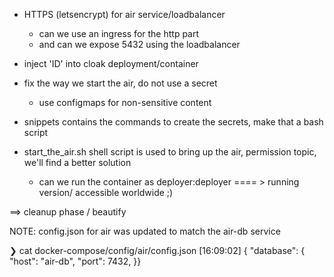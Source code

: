 - HTTPS (letsencrypt) for air service/loadbalancer
  - can we use an ingress for the http part
  - and can we expose 5432 using the loadbalancer
- inject 'ID' into cloak deployment/container

- fix the way we start the air, do not use a secret
  - use configmaps for non-sensitive content

- snippets contains the commands to create the secrets, make that a bash script
- start_the_air.sh shell script is used to bring up the air, permission topic, we'll find a better solution
  - can we run the container as deployer:deployer
==== > running version/ accessible worldwide ;)

==> cleanup phase / beautify

NOTE: config.json for air was updated to match the air-db service

 ❯ cat docker-compose/config/air/config.json                                                                                     [16:09:02]
{
  "database": {
    "host": "air-db",
    "port": 7432,
}}
